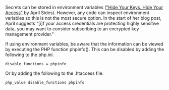 Secrets can be stored in environment variables (["Hide Your Keys, Hide Your Access"](https://www.lullabot.com/articles/hide-your-keys-hide-your-access) by April Sides). However, any code can inspect environment variables so this is not the most secure option. In the start of her blog post, April suggests "\[i\]f your access credentials are protecting highly sensitive data, you may want to consider subscribing to an encrypted key management provider."

If using environment variables, be aware that the information can be viewed by executing the PHP function phpinfo(). This can be disabled by adding the following to the php.ini.

`disable_functions = phpinfo`

Or by adding the following to the .htaccess file.

`php_value disable_functions phpinfo`